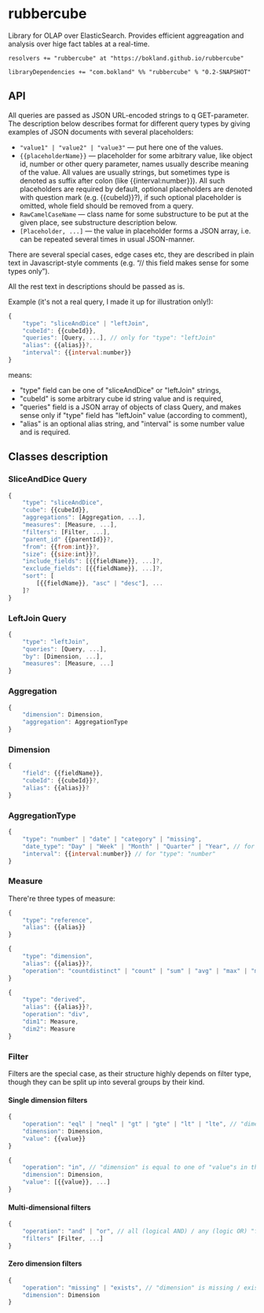 rubbercube
==========

Library for OLAP over ElasticSearch. Provides efficient aggreagation and analysis over hige fact tables at a real-time. 

    resolvers += "rubbercube" at "https://bokland.github.io/rubbercube"

    libraryDependencies += "com.bokland" %% "rubbercube" % "0.2-SNAPSHOT"

## API
All queries are passed as JSON URL-encoded strings to q GET-parameter.
The description below describes format for different query types by giving examples of JSON documents with several placeholders:

* `"value1" | "value2" | "value3"` — put here one of the values.
* `{{placeholderName}}` — placeholder for some arbitrary value, like object id, number or other query parameter, names usually describe meaning of the value. All values are usually strings, but sometimes type is denoted as suffix after colon (like {{interval:number}}).
All such placeholders are required by default, optional placeholders are denoted with question mark (e.g. {{cubeId}}?), if such optional placeholder is omitted, whole field should be removed from a query.
* `RawCamelCaseName` — class name for some substructure to be put at the given place, see substructure description below.
* `[Placeholder, ...]` — the value in placeholder forms a JSON array, i.e. can be repeated several times in usual JSON-manner.

There are several special cases, edge cases etc, they are described in plain text in Javascript-style comments (e.g. “// this field makes sense for some types only”).

All the rest text in descriptions should be passed as is.

Example (it's not a real query, I made it up for illustration only!):
```javascript
{
    "type": "sliceAndDice" | "leftJoin",
    "cubeId": {{cubeId}},
    "queries": [Query, ...], // only for "type": "leftJoin"
    "alias": {{alias}}?,
    "interval": {{interval:number}}
}
```
means:
* "type" field can be one of "sliceAndDice" or "leftJoin" strings,
* "cubeId" is some arbitrary cube id string value and is required,
* "queries" field is a JSON array of objects of class Query, and makes sense only if "type" field has "leftJoin" value (according to comment),
* "alias" is an optional alias string, and "interval" is some number value and is required.

## Classes description

### SliceAndDice Query
```javascript
{
    "type": "sliceAndDice",
    "cube": {{cubeId}},
    "aggregations": [Aggregation, ...],
    "measures": [Measure, ...],
    "filters": [Filter, ...],
    "parent_id" {{parentId}}?,
    "from": {{from:int}}?,
    "size": {{size:int}}?,
    "include_fields": [{{fieldName}}, ...]?,
    "exclude_fields": [{{fieldName}}, ...]?,
    "sort": [
        [{{fieldName}}, "asc" | "desc"], ...
    ]?
}
```

### LeftJoin Query
```javascript
{
    "type": "leftJoin",
    "queries": [Query, ...],
    "by": [Dimension, ...],
    "measures": [Measure, ...]
}
```

### Aggregation
```javascript
{
    "dimension": Dimension,
    "aggregation": AggregationType
}
```

### Dimension
```javascript
{
    "field": {{fieldName}},
    "cubeId": {{cubeId}}?,
    "alias": {{alias}}?
}
```

### AggregationType
```javascript
{
    "type": "number" | "date" | "category" | "missing",
    "date_type": "Day" | "Week" | "Month" | "Quarter" | "Year", // for "type": "date"
    "interval": {{interval:number}} // for "type": "number"
}
```

### Measure
There're three types of measure:
```javascript
{
    "type": "reference",
    "alias": {{alias}}
}
```
```javascript
{
    "type": "dimension",
    "alias": {{alias}}?,
    "operation": "countdistinct" | "count" | "sum" | "avg" | "max" | "min" | "categories"
}
```
```javascript
{
    "type": "derived",
    "alias": {{alias}}?,
    "operation": "div",
    "dim1": Measure,
    "dim2": Measure
}
```

### Filter

Filters are the special case, as their structure highly depends on filter type, though they can be split up into several groups by their kind.

#### Single dimension filters
```javascript
{
    "operation": "eql" | "neql" | "gt" | "gte" | "lt" | "lte", // "dimension" equals (==), not equals (!=), greater than (>), greater or equal than (>=), less than (<), less or equal than (<=) "value"
    "dimension": Dimension,
    "value": {{value}}
}
```
```javascript
{
    "operation": "in", // "dimension" is equal to one of "value"s in the array
    "dimension": Dimension,
    "value": [{{value}}, ...]
}
```

#### Multi-dimensional filters
```javascript
{
    "operation": "and" | "or", // all (logical AND) / any (logic OR) "filters" are true
    "filters" [Filter, ...]
}
```

#### Zero dimension filters
```javascript
{
    "operation": "missing" | "exists", // "dimension" is missing / exists in a document
    "dimension": Dimension
}
```
